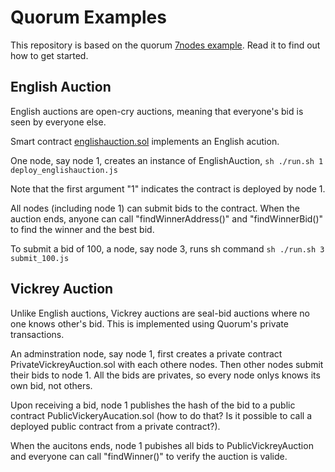 # Quorum Examples

This repository is based on the quorum [7nodes example](https://github.com/jpmorganchase/quorum-examples). Read it to find out how to get started.

## English Auction

English auctions are open-cry auctions, meaning that everyone's bid is seen by everyone else.

Smart contract [englishauction.sol](examples/7nodes/englishauction.sol) implements an English acution.

One node, say node 1, creates an instance of EnglishAuction, 
    ```sh
    ./run.sh 1 deploy_englishauction.js
    ```

Note that the first argument "1" indicates the contract is deployed by node 1.

All nodes (including node 1) can submit bids to the contract. When the auction ends,
anyone can call "findWinnerAddress()" and "findWinnerBid()" to find the winner and the best bid.

To submit a bid of 100, a node, say node 3,  runs sh command
    ```sh
    ./run.sh 3 submit_100.js 
    ```


## Vickrey Auction
Unlike English auctions, Vickrey auctions are seal-bid auctions where no one knows other's bid. This is implemented using
Quorum's private transactions. 

An adminstration node, say node 1, first creates a private contract PrivateVickreyAuction.sol with each othere nodes. Then other nodes submit their
bids to node 1. All the bids are privates, so every node onlys knows its own bid, not others.

Upon receiving a bid, node 1 publishes the hash of the bid to a public contract PublicVickeryAucation.sol (how to do that? Is it possible to call a deployed public contract from a private contract?). 

When the aucitons ends, node 1 pubishes all bids to PublicVickreyAuction and everyone can call "findWinner()" to verify the auction is valide.  


 